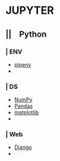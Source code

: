 # JUPYTER
## ||　Python
### | ENV
- [pipenv](env_pipenv)
- [](env_conda)

### | DS
- [NumPy](ds_numpy)
- [Pandas](ds_pandas)
- [matplotlib](ds_matplotlib)
- []()

### | Web
- [Django](web_django)
- []()
